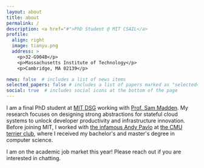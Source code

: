 ```yaml
---
layout: about
title: about
permalink: /
description: <a href="#">PhD Student @ MIT CSAIL</a>
profile:
  align: right
  image: tianyu.png
  address: >
    <p>32-G904B</p>
    <p>Massachusetts Institute of Technology</p>
    <p>Cambridge, MA 02139</p>

news: false  # includes a list of news items
selected_papers: false # includes a list of papers marked as "selected={true}"
social: true  # includes social icons at the bottom of the page
---
```


I am a final PhD student at [MIT DSG](http://dsg.csail.mit.edu/) working with
[Prof. Sam Madden](http://db.csail.mit.edu/madden/). My research focuses on designing
strong abstractions for stateful cloud systems to unlock developer
productivity and infrastructure innovation. Before joining MIT, I worked with
[the infamous Andy Pavlo](http://www.cs.cmu.edu/~pavlo/) at
[the CMU terrier club](https://noisepage.com/people/), where I received my bachelor's and master's degree
in computer science.


I am on the academic job market this year! Please reach out if you are interested in chatting. 
